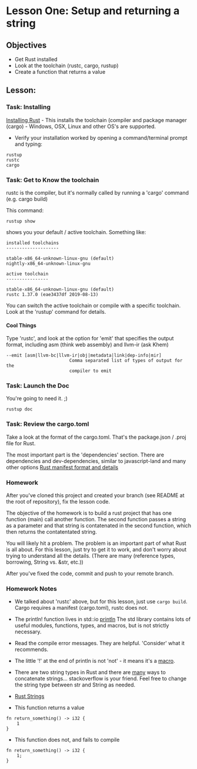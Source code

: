 # Lesson One: Setup and returning a string

## Objectives 

* Get Rust installed
* Look at the toolchain (rustc, cargo, rustup)
* Create a function that returns a value

## Lesson:

### Task: Installing

[Installing Rust](https://www.rust-lang.org/) - This installs the toolchain (compiler and package manager (cargo) - Windows, OSX, Linux and other OS's are supported.   

* Verify your installation worked by opening a command/terminal prompt and typing:

```
rustup
rustc
cargo
```

### Task: Get to Know the toolchain 

rustc is the compiler, but it's normally called by running a 'cargo' command (e.g. cargo build)



This command:
```
rustup show
```
shows you your default / active toolchain.  Something like:

```
installed toolchains
--------------------

stable-x86_64-unknown-linux-gnu (default)
nightly-x86_64-unknown-linux-gnu

active toolchain
----------------

stable-x86_64-unknown-linux-gnu (default)
rustc 1.37.0 (eae3437df 2019-08-13)
```

You can switch the active toolchain or compile with a specific toolchain.  Look at the 'rustup' command for details. 

#### Cool Things 

Type 'rustc', and look at the option for 'emit' that specifies the output format, including asm (think web assembly) and llvm-ir (ask Khem)

```
--emit [asm|llvm-bc|llvm-ir|obj|metadata|link|dep-info|mir]
                        Comma separated list of types of output for the
                        compiler to emit
```


### Task: Launch the Doc 

You're going to need it.  ;)  

```rustup doc```

### Task: Review the cargo.toml

Take a look at the format of the cargo.toml.  That's the package.json / .proj  file for Rust.

The most important part is the 'dependencies' section.  There are dependencies and dev-dependencies, similar to javascript-land and many other options  [Rust manifest format and details](https://rurust.github.io/cargo-docs-ru/manifest.html)


### Homework 

After you've cloned this project and created your branch (see README at the root of repository), fix the lesson code.

The objective of the homework is to build a rust project that has one function (main) call another function.  The second function passes a string as a parameter and that string is contatenated in the second function, which then returns the contatentated string. 

You will likely hit a problem.  The problem is an important part of what Rust is all about.  For this lesson, just try to get it to work, and don't worry about trying to understand all the details. (There are many (reference types, borrowing, String vs. &str, etc.)) 

After you've fixed the code, commit and push to your remote branch.


### Homework Notes 

* We talked about 'rustc' above, but for this lesson, just use ``cargo build``.  Cargo requires a manifest (cargo.toml), rustc does not.  

* The println! function lives in std::io [println](https://doc.rust-lang.org/std/macro.println.html) The std library contains lots of useful modules, functions, types, and macros, but is not strictly necessary. 

* Read the compile error messages.  They are helpful. 'Consider' what it recommends.
* The little '!' at the end of println is not 'not' - it means it's a [macro](https://www.siammakro.co.th/index.php).    
* There are two string types in Rust and there are [many](https://github.com/hoodie/concatenation_benchmarks-rs/blob/master/benches/lib.rs) ways to concatenate strings... stackoverflow is your friend.  Feel free to change the string type between str and String as needed.
* [Rust Strings](https://doc.rust-lang.org/rust-by-example/std/str.html)
* This function returns a value
```
fn return_something() -> i32 {
    1
} 
```
* This function does not, and fails to compile
```
fn return_something() -> i32 {
    1;
} 
```







